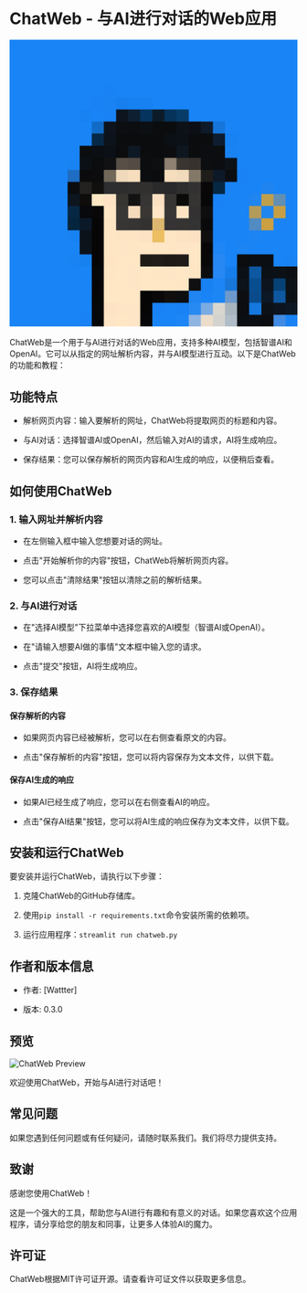 # ChatWeb - 与AI进行对话的Web应用

![ChatWeb](头像.JPG)

ChatWeb是一个用于与AI进行对话的Web应用，支持多种AI模型，包括智谱AI和OpenAI。它可以从指定的网址解析内容，并与AI模型进行互动。以下是ChatWeb的功能和教程：

## 功能特点

- 解析网页内容：输入要解析的网址，ChatWeb将提取网页的标题和内容。

- 与AI对话：选择智谱AI或OpenAI，然后输入对AI的请求，AI将生成响应。

- 保存结果：您可以保存解析的网页内容和AI生成的响应，以便稍后查看。

## 如何使用ChatWeb

### 1. 输入网址并解析内容

- 在左侧输入框中输入您想要对话的网址。

- 点击"开始解析你的内容"按钮，ChatWeb将解析网页内容。

- 您可以点击"清除结果"按钮以清除之前的解析结果。

### 2. 与AI进行对话

- 在"选择AI模型"下拉菜单中选择您喜欢的AI模型（智谱AI或OpenAI）。

- 在"请输入想要AI做的事情"文本框中输入您的请求。

- 点击"提交"按钮，AI将生成响应。

### 3. 保存结果

#### 保存解析的内容

- 如果网页内容已经被解析，您可以在右侧查看原文的内容。

- 点击"保存解析的内容"按钮，您可以将内容保存为文本文件，以供下载。

#### 保存AI生成的响应

- 如果AI已经生成了响应，您可以在右侧查看AI的响应。

- 点击"保存AI结果"按钮，您可以将AI生成的响应保存为文本文件，以供下载。

## 安装和运行ChatWeb

要安装并运行ChatWeb，请执行以下步骤：

1. 克隆ChatWeb的GitHub存储库。

2. 使用`pip install -r requirements.txt`命令安装所需的依赖项。

3. 运行应用程序：`streamlit run chatweb.py`

## 作者和版本信息

- 作者: [Wattter]

- 版本: 0.3.0

## 预览

![ChatWeb Preview](插图.jpg)

欢迎使用ChatWeb，开始与AI进行对话吧！

## 常见问题

如果您遇到任何问题或有任何疑问，请随时联系我们。我们将尽力提供支持。

## 致谢

感谢您使用ChatWeb！

这是一个强大的工具，帮助您与AI进行有趣和有意义的对话。如果您喜欢这个应用程序，请分享给您的朋友和同事，让更多人体验AI的魔力。

## 许可证

ChatWeb根据MIT许可证开源。请查看许可证文件以获取更多信息。
